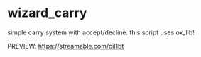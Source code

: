 # wizard_carry

simple carry system with accept/decline. this script uses ox_lib!

PREVIEW: https://streamable.com/oil1bt
